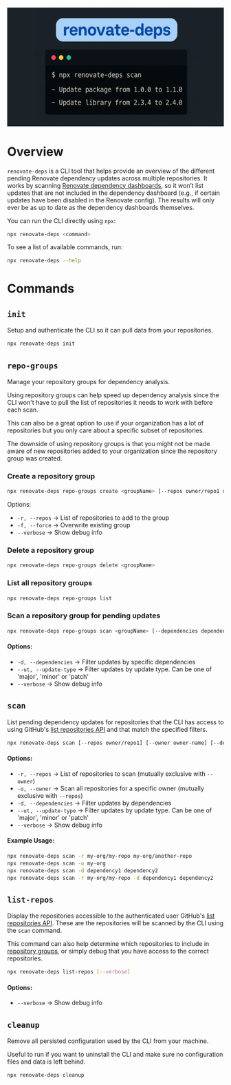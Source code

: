 <p align="center">
  <img width="600" src="./hero.png" alt="Hero Image">
</p>

# Overview

`renovate-deps` is a CLI tool that helps provide an overview of the different pending Renovate dependency updates across multiple repositories. It works by scanning [Renovate dependency dashboards](https://docs.renovatebot.com/key-concepts/dashboard/), so it won’t list updates that are not included in the dependency dashboard (e.g., if certain updates have been disabled in the Renovate config). The results will only ever be as up to date as the dependency dashboards themselves.

You can run the CLI directly using `npx`:

```sh
npx renovate-deps <command>
```

To see a list of available commands, run:

```sh
npx renovate-deps --help
```

# Commands

## `init`

Setup and authenticate the CLI so it can pull data from your repositories.

```sh
npx renovate-deps init
```

## `repo-groups`

Manage your repository groups for dependency analysis.

Using repository groups can help speed up dependency analysis since the CLI won't have to pull the list of repositories it needs to work with before each scan.

This can also be a great option to use if your organization has a lot of repositories but you only care about a specific subset of repositories.

The downside of using repository groups is that you might not be made aware of new repositories added to your organization since the repository group was created.

### Create a repository group

```sh
npx renovate-deps repo-groups create <groupName> [--repos owner/repo1 owner/repo2] [--force] [--verbose]
```

Options:

- `-r, --repos` → List of repositories to add to the group
- `-f, --force` → Overwrite existing group
- `--verbose` → Show debug info

### Delete a repository group

```sh
npx renovate-deps repo-groups delete <groupName>
```

### List all repository groups

```sh
npx renovate-deps repo-groups list
```

### Scan a repository group for pending updates

```sh
npx renovate-deps repo-groups scan <groupName> [--dependencies dependency1 dependency2] [--updateType major|minor|patch] [--verbose]
```

#### Options:

- `-d, --dependencies` → Filter updates by specific dependencies
- `--ut, --update-type` → Filter updates by update type. Can be one of 'major', 'minor' or 'patch'
- `--verbose` → Show debug info

## `scan`

List pending dependency updates for repositories that the CLI has access to using GitHub's [list repositories API](https://octokit.github.io/rest.js/v21/#repos-list-for-authenticated-user) and that match the specified filters.

```sh
npx renovate-deps scan [--repos owner/repo1] [--owner owner-name] [--dependencies dependency1 dependency2] [--updateType major|minor|patch] [--verbose]
```

#### Options:

- `-r, --repos` → List of repositories to scan (mutually exclusive with `--owner`)
- `-o, --owner` → Scan all repositories for a specific owner (mutually exclusive with `--repos`)
- `-d, --dependencies` → Filter updates by dependencies
- `--ut, --update-type` → Filter updates by update type. Can be one of 'major', 'minor' or 'patch'
- `--verbose` → Show debug info

#### Example Usage:

```sh
npx renovate-deps scan -r my-org/my-repo my-org/another-repo
npx renovate-deps scan -o my-org
npx renovate-deps scan -d dependency1 dependency2
npx renovate-deps scan -r my-org/my-repo -d dependency1 dependency2
```

## `list-repos`

Display the repositories accessible to the authenticated user GitHub's [list repositories API](https://octokit.github.io/rest.js/v21/#repos-list-for-authenticated-user). These are the repositories will be scanned by the CLI using the `scan` command.

This command can also help determine which repositories to include in [repository groups](#repo-groups), or simply debug that you have access to the correct repositories.

```sh
npx renovate-deps list-repos [--verbose]
```

#### Options:

- `--verbose` → Show debug info

## `cleanup`

Remove all persisted configuration used by the CLI from your machine.

Useful to run if you want to uninstall the CLI and make sure no configuration files and data is left behind.

```sh
npx renovate-deps cleanup
```
